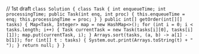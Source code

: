// 1st draft
`class Solution {
class Task {
int enqueueTime;
int processingTime;
public Task(int enq, int proc) {
this.enqueueTime = enq;
this.processingTime = proc;
}
}
public int[] getOrder(int[][] tasks) {
Map<Task, Integer> map = new HashMap<>();
for (int i = 0; i < tasks.length; i++) {
Task currentTask = new Task(tasks[i][0], tasks[i][1]);
map.put(currentTask, i);
}
Arrays.sort(tasks, (a, b) -> a[1] - b[1]);
for (int[] t : tasks) {
System.out.print(Arrays.toString(t) + " ");
}
return null;
}
}`